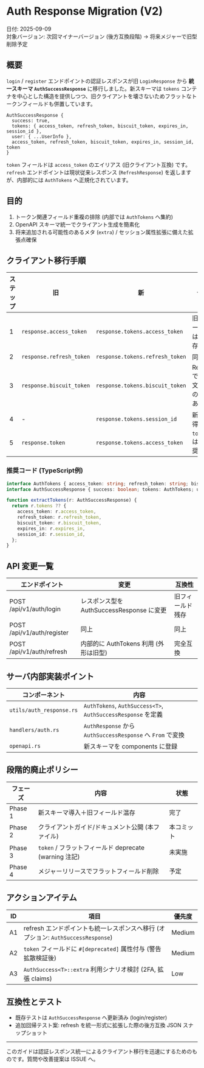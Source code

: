 # Auth Response Migration (V2)

日付: 2025-09-09  
対象バージョン: 次回マイナーバージョン (後方互換段階) → 将来メジャーで旧型削除予定

## 概要

`login` / `register` エンドポイントの認証レスポンスが旧 `LoginResponse` から **統一スキーマ `AuthSuccessResponse`** に移行しました。新スキーマは `tokens` コンテナを中心とした構造を提供しつつ、旧クライアントを壊さないためフラットなトークンフィールドも併置しています。

```text
AuthSuccessResponse {
  success: true,
  tokens: { access_token, refresh_token, biscuit_token, expires_in, session_id },
  user: { ...UserInfo },
  access_token, refresh_token, biscuit_token, expires_in, session_id, token
}
```

`token` フィールドは `access_token` のエイリアス (旧クライアント互換) です。`refresh` エンドポイントは現状従来レスポンス (`RefreshResponse`) を返しますが、内部的には `AuthTokens` へ正規化されています。

## 目的

1. トークン関連フィールド重複の排除 (内部では `AuthTokens` へ集約)
2. OpenAPI スキーマ統一でクライアント生成を簡素化
3. 将来追加される可能性のあるメタ (`extra`) / セッション属性拡張に備えた拡張点確保

## クライアント移行手順

| ステップ | 旧 | 新 | 備考 |
|----------|----|----|------|
| 1 | `response.access_token` | `response.tokens.access_token` | 旧フィールドは当面存続 |
| 2 | `response.refresh_token` | `response.tokens.refresh_token` | 同上 |
| 3 | `response.biscuit_token` | `response.tokens.biscuit_token` | Refreshでは空文字列の場合あり |
| 4 | - | `response.tokens.session_id` | 新規取得推奨 |
| 5 | `response.token` | `response.tokens.access_token` | `token` は非推奨 |

### 推奨コード (TypeScript例)

```ts
interface AuthTokens { access_token: string; refresh_token: string; biscuit_token: string; expires_in: number; session_id: string; }
interface AuthSuccessResponse { success: boolean; tokens: AuthTokens; user: any; access_token: string; refresh_token: string; biscuit_token: string; expires_in: number; session_id: string; token: string; }

function extractTokens(r: AuthSuccessResponse) {
  return r.tokens ?? {
    access_token: r.access_token,
    refresh_token: r.refresh_token,
    biscuit_token: r.biscuit_token,
    expires_in: r.expires_in,
    session_id: r.session_id,
  };
}
```

## API 変更一覧

| エンドポイント | 変更 | 互換性 |
|----------------|------|--------|
| POST /api/v1/auth/login | レスポンス型を AuthSuccessResponse に変更 | 旧フィールド残存 |
| POST /api/v1/auth/register | 同上 | 同上 |
| POST /api/v1/auth/refresh | 内部的に AuthTokens 利用 (外形は旧型) | 完全互換 |

## サーバ内部実装ポイント

| コンポーネント | 内容 |
|---------------|------|
| `utils/auth_response.rs` | `AuthTokens`, `AuthSuccess<T>`, `AuthSuccessResponse` を定義 |
| `handlers/auth.rs` | `AuthResponse` から `AuthSuccessResponse` へ `From` で変換 |
| `openapi.rs` | 新スキーマを components に登録 |

## 段階的廃止ポリシー

| フェーズ | 内容 | 状態 |
|---------|------|------|
| Phase 1 | 新スキーマ導入＋旧フィールド温存 | 完了 |
| Phase 2 | クライアントガイド/ドキュメント公開 (本ファイル) | 本コミット |
| Phase 3 | `token` / フラットフィールド deprecate (warning 注記) | 未実施 |
| Phase 4 | メジャーリリースでフラットフィールド削除 | 予定 |

## アクションアイテム

| ID | 項目 | 優先度 |
|----|------|--------|
| A1 | refresh エンドポイントも統一レスポンスへ移行 (オプション: `AuthSuccessResponse`) | Medium |
| A2 | `token` フィールドに `#[deprecated]` 属性付与 (警告拡散検証後) | Medium |
| A3 | `AuthSuccess<T>::extra` 利用シナリオ検討 (2FA, 拡張 claims) | Low |

## 互換性とテスト

- 既存テストは `AuthSuccessResponse` へ更新済み (login/register)
- 追加回帰テスト案: refresh を統一形式に拡張した際の後方互換 JSON スナップショット

---

このガイドは認証レスポンス統一によるクライアント移行を迅速にするためのものです。質問や改善提案は ISSUE へ。
